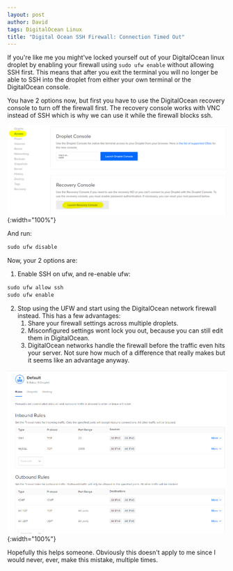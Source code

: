 ```yaml
---
layout: post
author: David
tags: DigitalOcean Linux
title: "Digital Ocean SSH Firewall: Connection Timed Out"
---
```


If you're like me you might've locked yourself out of your DigitalOcean linux droplet by enabling your firewall using `sudo ufw enable` without allowing SSH first.  This means that after you exit the terminal you will no longer be able to SSH into the droplet from either your own terminal or the DigitalOcean console.

You have 2 options now, but first you have to use the DigitalOcean recovery console to turn off the firewall first.  The recovery console works with VNC instead of SSH which is why we can use it while the firewall blocks ssh.

![DigitalOcean](/assets/images/posts/DO.png "DigitalOcean"){:width="100%"}

And run:

~~~ python
sudo ufw disable
~~~

Now, your 2 options are:
1. Enable SSH on ufw, and re-enable ufw:
~~~ python
sudo ufw allow ssh
sudo ufw enable
~~~
2. Stop using the UFW and start using the DigitalOcean network firewall instead.  This has a few advantages:
    1. Share your firewall settings across multiple droplets.
    2. Misconfigured settings wont lock you out, because you can still edit them in DigitalOcean.
    3. DigitalOcean networks handle the firewall before the traffic even hits your server.  Not sure how much of a difference that really makes but it seems like an advantage anyway.

![DigitalOcean-Firewall](/assets/images/posts/DO-firewall.png "DigitalOcean-Firewall"){:width="100%"}

Hopefully this helps someone.  Obviously this doesn't apply to me since I would never, ever, make this mistake, multiple times.